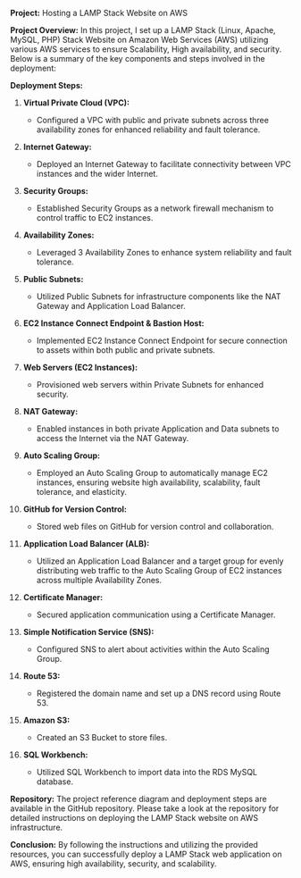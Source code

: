 **Project:** Hosting a LAMP Stack Website on AWS

**Project Overview:** In this project, I set up a LAMP Stack (Linux, Apache, MySQL, PHP) Stack Website on Amazon Web Services (AWS) utilizing various AWS services to ensure Scalability, High availability, and security. Below is a summary of the key components and steps involved in the deployment:

**Deployment Steps:**

1. **Virtual Private Cloud (VPC):**
   - Configured a VPC with public and private subnets across three availability zones for enhanced reliability and fault tolerance.

2. **Internet Gateway:**
   - Deployed an Internet Gateway to facilitate connectivity between VPC instances and the wider Internet.

3. **Security Groups:**
   - Established Security Groups as a network firewall mechanism to control traffic to EC2 instances.

4. **Availability Zones:**
   - Leveraged 3 Availability Zones to enhance system reliability and fault tolerance.

5. **Public Subnets:** 
   - Utilized Public Subnets for infrastructure components like the NAT Gateway and Application Load Balancer.

6. **EC2 Instance Connect Endpoint & Bastion Host:**
   - Implemented EC2 Instance Connect Endpoint for secure connection to assets within both public and private subnets.

7. **Web Servers (EC2 Instances):**
   - Provisioned web servers within Private Subnets for enhanced security.

8. **NAT Gateway:**
   - Enabled instances in both private Application and Data subnets to access the Internet via the NAT Gateway.

9. **Auto Scaling Group:**
   - Employed an Auto Scaling Group to automatically manage EC2 instances, ensuring website high availability, scalability, fault tolerance, and elasticity.

10. **GitHub for Version Control:**
    - Stored web files on GitHub for version control and collaboration.

11. **Application Load Balancer (ALB):**
    - Utilized an Application Load Balancer and a target group for evenly distributing web traffic to the Auto Scaling Group of EC2 instances across multiple Availability Zones.

12. **Certificate Manager:**
    - Secured application communication using a Certificate Manager.

13. **Simple Notification Service (SNS):**
    - Configured SNS to alert about activities within the Auto Scaling Group.

14. **Route 53:**
    - Registered the domain name and set up a DNS record using Route 53.

15. **Amazon S3:** 
    - Created an S3 Bucket to store files.

16. **SQL Workbench:**
    - Utilized SQL Workbench to import data into the RDS MySQL database.

**Repository:** The project reference diagram and deployment steps are available in the GitHub repository. Please take a look at the repository for detailed instructions on deploying the LAMP Stack website on AWS infrastructure.

**Conclusion:** By following the instructions and utilizing the provided resources, you can successfully deploy a LAMP Stack web application on AWS, ensuring high availability, security, and scalability.
